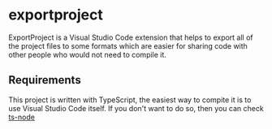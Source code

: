 # exportproject

ExportProject is a Visual Studio Code extension that helps to export all of the project files to some formats
which are easier for sharing code with other people who would not need to compile it.

## Requirements

This project is written with TypeScript, the easiest way to compite it is to use Visual Studio Code itself.
If you don't want to do so, then you can check [ts-node](https://github.com/TypeStrong/ts-node)
